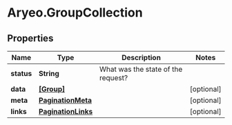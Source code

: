 # Aryeo.GroupCollection

## Properties

Name | Type | Description | Notes
------------ | ------------- | ------------- | -------------
**status** | **String** | What was the state of the request? | 
**data** | [**[Group]**](Group.md) |  | [optional] 
**meta** | [**PaginationMeta**](PaginationMeta.md) |  | [optional] 
**links** | [**PaginationLinks**](PaginationLinks.md) |  | [optional] 


